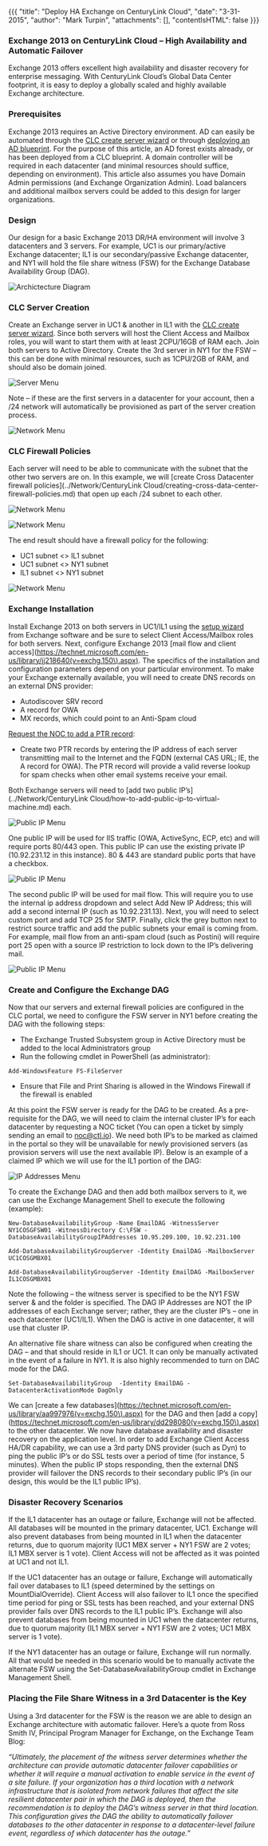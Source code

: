 {{{
  "title": "Deploy HA Exchange on CenturyLink Cloud",
  "date": "3-31-2015",
  "author": "Mark Turpin",
  "attachments": [],
  "contentIsHTML": false
}}}

### Exchange 2013 on CenturyLink Cloud – High Availability and Automatic Failover

Exchange 2013 offers excellent high availability and disaster recovery for enterprise messaging. With CenturyLink Cloud’s Global Data Center footprint, it is easy to deploy a globally scaled and highly available Exchange architecture.

### Prerequisites

Exchange 2013 requires an Active Directory environment.  AD can easily be automated through the [CLC create server wizard](../Servers/creating-a-new-enterprise-cloud-server.md) or through [deploying an AD blueprint](../blueprints/deploy-microsoft-windows-2012-active-directory-domain-services.md).  For the purpose of this article, an AD forest exists already, or has been deployed from a CLC blueprint.  A domain controller will be required in each datacenter (and minimal resources should suffice, depending on environment).  This article also assumes you have Domain Admin permissions (and Exchange Organization Admin).  Load balancers and additional mailbox servers could be added to this design for larger organizations.

### Design

Our design for a basic Exchange 2013 DR/HA environment will involve 3 datacenters and 3 servers.  For example, UC1 is our primary/active Exchange datacenter; IL1 is our secondary/passive Exchange datacenter, and NY1 will hold the file share witness (FSW) for the Exchange Database Availability Group (DAG).

![Archictecture Diagram](../images/deploy-ha-exchange-on-clc-1.png)

### CLC Server Creation

Create an Exchange server in UC1 & another in IL1 with the [CLC create server wizard](../Servers/creating-a-new-enterprise-cloud-server.md).  Since both servers will host the Client Access and Mailbox roles, you will want to start them with at least 2CPU/16GB of RAM each.  Join both servers to Active Directory.  Create the 3rd server in NY1 for the FSW – this can be done with minimal resources, such as 1CPU/2GB of RAM, and should also be domain joined.

![Server Menu](../images/deploy-ha-exchange-on-clc-2.png)

Note – if these are the first servers in a datacenter for your account, then a /24 network will automatically be provisioned as part of the server creation process.

![Network Menu](../images/deploy-ha-exchange-on-clc-3.png)

### CLC Firewall Policies

Each server will need to be able to communicate with the subnet that the other two servers are on.  In this example, we will [create Cross Datacenter firewall policies](../Network/CenturyLink Cloud/creating-cross-data-center-firewall-policies.md) that open up each /24 subnet to each other.

![Network Menu](../images/deploy-ha-exchange-on-clc-4.png)

![Network Menu](../images/deploy-ha-exchange-on-clc-5.png)

The end result should have a firewall policy for the following:

* UC1 subnet <> IL1 subnet
* UC1 subnet <> NY1 subnet
* IL1 subnet <> NY1 subnet

![Network Menu](../images/deploy-ha-exchange-on-clc-6.png)

### Exchange Installation

Install Exchange 2013 on both servers in UC1/IL1 using the [setup wizard](https://technet.microsoft.com/en-us/library/bb124778%28v=exchg.150%29.aspx) from Exchange software and be sure to select Client Access/Mailbox roles for both servers.  Next, configure Exchange 2013 [mail flow and client access](https://technet.microsoft.com/en-us/library/jj218640(v=exchg.150\).aspx).  The specifics of the installation and configuration parameters depend on your particular environment. To make your Exchange externally available, you will need to create DNS records on an external DNS provider:

* Autodiscover SRV record
* A record for OWA
* MX records, which could point to an Anti-Spam cloud

[Request the NOC to add a PTR record](../Support/requesting-a-public-dns-ptr-record.md):

* Create two PTR records by entering the IP address of each server transmitting mail to the Internet and the FQDN (external CAS URL; IE, the A record for OWA).  The PTR record will provide a valid reverse lookup for spam checks when other email systems receive your email.

Both Exchange servers will need to [add two public IP’s](../Network/CenturyLink Cloud/how-to-add-public-ip-to-virtual-machine.md) each.

![Public IP Menu](../images/deploy-ha-exchange-on-clc-7.png)

One public IP will be used for IIS traffic (OWA, ActiveSync, ECP, etc) and will require ports 80/443 open.  This public IP can use the existing private IP (10.92.231.12 in this instance).  80 & 443 are standard public ports that have a checkbox.

![Public IP Menu](../images/deploy-ha-exchange-on-clc-8.png)

The second public IP will be used for mail flow.  This will require you to use the internal ip address dropdown and select Add New IP Address; this will add a second internal IP (such as 10.92.231.13).  Next, you will need to select custom port and add TCP 25 for SMTP.  Finally, click the grey button next to restrict source traffic and add the public subnets your email is coming from. For example, mail flow from an anti-spam cloud (such as Postini) will require port 25 open with a source IP restriction to lock down to the IP’s delivering mail.

![Public IP Menu](../images/deploy-ha-exchange-on-clc-9.png)

### Create and Configure the Exchange DAG

Now that our servers and external firewall policies are configured in the CLC portal, we need to configure the FSW server in NY1 before creating the DAG with the following steps:

* The Exchange Trusted Subsystem group in Active Directory must be added to the local Administrators group
* Run the following cmdlet in PowerShell (as administrator):

```
Add-WindowsFeature FS-FileServer
```

* Ensure that File and Print Sharing is allowed in the Windows Firewall if the firewall is enabled

At this point the FSW server is ready for the DAG to be created.  As a pre-requisite for the DAG, we will need to claim the internal cluster IP’s for each datacenter by requesting a NOC ticket (You can open a ticket by simply sending an email to noc@ctl.io).  We need both IP’s to be marked as claimed in the portal so they will be unavailable for newly provisioned servers (as provision servers will use the next available IP).  Below is an example of a claimed IP which we will use for the IL1 portion of the DAG:

![IP Addresses Menu](../images/deploy-ha-exchange-on-clc-10.png)

To create the Exchange DAG and then add both mailbox servers to it, we can use the Exchange Management Shell to execute the following (example):

```
New-DatabaseAvailabilityGroup -Name EmailDAG -WitnessServer NY1COSGFSW01 -WitnessDirectory C:\FSW -DatabaseAvailabilityGroupIPAddresses 10.95.209.100, 10.92.231.100
```

```
Add-DatabaseAvailabilityGroupServer -Identity EmailDAG -MailboxServer UC1COSGMBX01
```

```
Add-DatabaseAvailabilityGroupServer -Identity EmailDAG -MailboxServer IL1COSGMBX01
```

Note the following – the witness server is specified to be the NY1 FSW server & and the folder is specified.  The DAG IP Addresses are NOT the IP addresses of each Exchange server; rather, they are the cluster IP’s – one in each datacenter (UC1/IL1).  When the DAG is active in one datacenter, it will use that cluster IP.

An alternative file share witness can also be configured when creating the DAG – and that should reside in IL1 or UC1.  It can only be manually activated in the event of a failure in NY1.  It is also highly recommended to turn on DAC mode for the DAG.

```
Set-DatabaseAvailabilityGroup  -Identity EmailDAG -DatacenterActivationMode DagOnly
```

We can [create a few databases](https://technet.microsoft.com/en-us/library/aa997976(v=exchg.150\).aspx) for the DAG and then [add a copy](https://technet.microsoft.com/en-us/library/dd298080(v=exchg.150\).aspx) to the other datacenter.  We now have database availability and disaster recovery on the application level.  In order to add Exchange Client Access HA/DR capability, we can use a 3rd party DNS provider (such as Dyn) to ping the public IP’s or do SSL tests over a period of time (for instance, 5 minutes). When the public IP stops responding, then the external DNS provider will failover the DNS records to their secondary public IP’s (in our design, this would be the IL1 public IP’s).

### Disaster Recovery Scenarios

If the IL1 datacenter has an outage or failure, Exchange will not be affected.  All databases will be mounted in the primary datacenter, UC1.  Exchange will also prevent databases from being mounted in IL1 when the datacenter returns, due to quorum majority (UC1 MBX server + NY1 FSW are 2 votes; IL1 MBX server is 1 vote).  Client Access will not be affected as it was pointed at UC1 and not IL1.

If the UC1 datacenter has an outage or failure, Exchange will automatically fail over databases to IL1 (speed determined by the settings on MountDialOverride).  Client Access will also failover to IL1 once the specified time period for ping or SSL tests has been reached, and your external DNS provider fails over DNS records to the IL1 public IP’s.  Exchange will also prevent databases from being mounted in UC1 when the datacenter returns, due to quorum majority (IL1 MBX server + NY1 FSW are 2 votes; UC1 MBX server is 1 vote).

If the NY1 datacenter has an outage or failure, Exchange will run normally.  All that would be needed in this scenario would be to manually activate the alternate FSW using the Set-DatabaseAvailabilityGroup cmdlet in Exchange Management Shell.

### Placing the File Share Witness in a 3rd Datacenter is the Key

Using a 3rd datacenter for the FSW is the reason we are able to design an Exchange architecture with automatic failover.  Here’s a quote from Ross Smith IV, Principal Program Manager for Exchange, on the Exchange Team Blog:

*“Ultimately, the placement of the witness server determines whether the architecture can provide automatic datacenter failover capabilities or whether it will require a manual activation to enable service in the event of a site failure.
If your organization has a third location with a network infrastructure that is isolated from network failures that affect the site resilient datacenter pair in which the DAG is deployed, then the recommendation is to deploy the DAG’s witness server in that third location. This configuration gives the DAG the ability to automatically failover databases to the other datacenter in response to a datacenter-level failure event, regardless of which datacenter has the outage.”*
